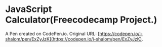# JavaScript Calculator(Freecodecamp Project.)

A Pen created on CodePen.io. Original URL: [https://codepen.io/i-shalom/pen/ExZyJzK](https://codepen.io/i-shalom/pen/ExZyJzK).


